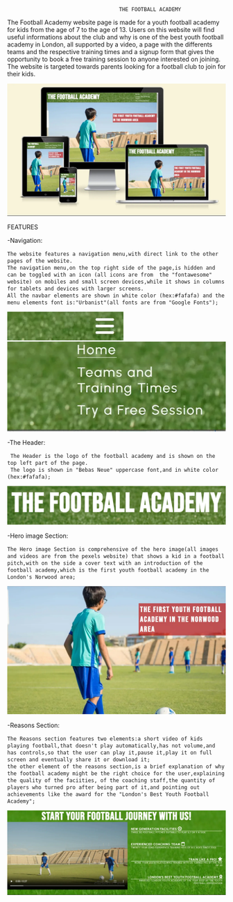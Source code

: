                                         THE FOOTBALL ACADEMY

The Football Academy website page is made for
a youth football academy for kids from the age 
of 7 to the age of 13.
Users on this website will find useful informations
about the club and why is one of the best youth
football academy in London, all supported by a 
video, a page with the differents teams and the
respective training times and a signup form that
gives the opportunity to book a free training 
session to anyone interested on joining.
The website is targeted towards parents looking
for a football club to join for their kids.

![alt text](assets/images/the-fa-responsive-design.webp)


 FEATURES

-Navigation:

    The website features a navigation menu,with direct link to the other pages of the website.
    The navigation menu,on the top right side of the page,is hidden and can be toggled with an icon (all icons are from  the "fontawesome" website) on mobiles and small screen devices,while it shows in columns for tablets and devices with larger screens.
    All the navbar elements are shown in white color (hex:#fafafa) and the menu elements font is:"Urbanist"(all fonts are from "Google Fonts");

  ![alt text](assets/images/menu-icon-screenshot.webp)  
  ![alt text](assets/images/menu-screenshot.webp)


-The Header:

     The Header is the logo of the football academy and is shown on the top left part of the page.
     The logo is shown in "Bebas Neue" uppercase font,and in white color (hex:#fafafa); 

![alt text](assets/images/logo-screenshot.png)

-Hero image Section:

    The Hero image Section is comprehensive of the hero image(all images and videos are from the pexels website) that shows a kid in a football pitch,with on the side a cover text with an introduction of the football academy,which is the first youth football academy in the London's Norwood area;  
 
![alt text](assets/images/hero-screenshot.webp)

-Reasons Section:

    The Reasons section features two elements:a short video of kids playing football,that doesn't play automatically,has not volume,and has controls,so that the user can play it,pause it,play it on full screen and eventually share it or download it;
    the other element of the reasons section,is a brief explanation of why the football academy might be the right choice for the user,explaining the quality of the faciities, of the coaching staff,the quantity of players who turned pro after being part of it,and pointing out achievements like the award for the "London's Best Youth Football Academy";

![alt text](assets/images/reasons-screenshot.webp)   



   


    


    
